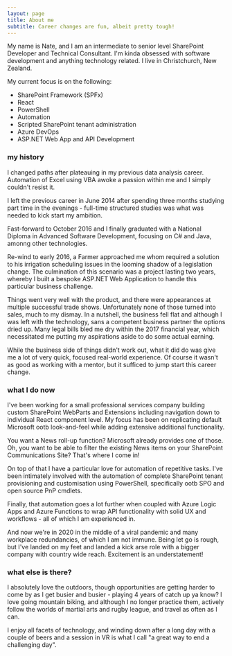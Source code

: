 ```yaml
---
layout: page
title: About me
subtitle: Career changes are fun, albeit pretty tough!
---
```


My name is Nate, and I am an intermediate to senior level SharePoint Developer and Technical Consultant. I'm kinda obsessed with software development and anything technology related. I live in Christchurch, New Zealand.

My current focus is on the following:

- SharePoint Framework (SPFx)
- React
- PowerShell
- Automation
- Scripted SharePoint tenant administration
- Azure DevOps
- ASP.NET Web App and API Development

### my history

I changed paths after plateauing in my previous data analysis career. Automation of Excel using VBA awoke a passion within me and I simply couldn't resist it.

I left the previous career in June 2014 after spending three months studying part time in the evenings - full-time structured studies was what was needed to kick start my ambition.

Fast-forward to October 2016 and I finally graduated with a National Diploma in Advanced Software Development, focusing on C# and Java, amonng other technologies.

Re-wind to early 2016, a Farmer approached me whom required a solution to his irrigation scheduling issues in the looming shadow of a legislation change. The culmination of this scenario was a project lasting two years, whereby I built a bespoke ASP.NET Web Application to handle this particular business challenge.

Things went very well with the product, and there were appearances at multiple successful trade shows. Unfortunately none of those turned into sales, much to my dismay. In a nutshell, the business fell flat and although I was left with the technology, sans a competent business partner the options dried up. Many legal bills bled me dry within the 2017 financial year, which necessitated me putting my aspirations aside to do some actual earning.

While the business side of things didn't work out, what it did do was give me a lot of very quick, focused real-world experience. Of course it wasn't as good as working with a mentor, but it sufficed to jump start this career change.

### what I do now

I've been working for a small professional services company building custom SharePoint WebParts and Extensions including navigation down to individual React component level. My focus has been on replicating default Microsoft ootb look-and-feel while adding extensive additional functionality.

You want a News roll-up function? Microsoft already provides one of those. Oh, you want to be able to filter the existing News items on your SharePoint Communications Site? That's where I come in!

On top of that I have a particular love for automation of repetitive tasks. I've been intimately involved with the automation of complete SharePoint tenant provisioning and customisation using PowerShell, specifically ootb SPO and open source PnP cmdlets.

Finally, that automation goes a lot further when coupled with Azure Logic Apps and Azure Functions to wrap API functionality with solid UX and workflows - all of which I am experienced in.

And now we're in 2020 in the middle of a viral pandemic and many workplace redundancies, of which I am not immune. Being let go is rough, but I've landed on my feet and landed a kick arse role with a bigger company with country wide reach. Excitement is an understatement!

### what else is there?

I absolutely love the outdoors, though opportunities are getting harder to come by as I get busier and busier - playing 4 years of catch up ya know? I love going mountain biking, and although I no longer practice them, actively follow the worlds of martial arts and rugby league, and travel as often as I can.

I enjoy all facets of technology, and winding down after a long day with a couple of beers and a session in VR is what I call "a great way to end a challenging day".
